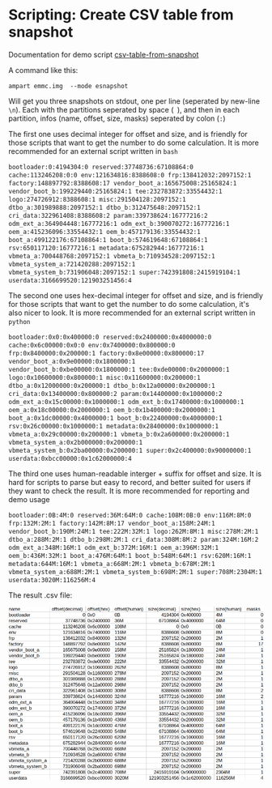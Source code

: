 # Scripting: Create CSV table from snapshot

Documentation for demo script [csv-table-from-snapshot](../scripts/csv-table-from-snapshot.sh)

A command like this:
```
ampart emmc.img  --mode esnapshot
```
Will get you three snapshots on stdout, one per line (seperated by new-line `\n`). Each with the partitions seperated by space (` `), and then in each partition, infos (name, offset, size, masks) seperated by colon (`:`)

The first one uses decimal integer for offset and size, and is friendly for those scripts that want to get the number to do some calculation. It is more recommended for an external script written in ``bash``
```
bootloader:0:4194304:0 reserved:37748736:67108864:0 cache:113246208:0:0 env:121634816:8388608:0 frp:138412032:2097152:1 factory:148897792:8388608:17 vendor_boot_a:165675008:25165824:1 vendor_boot_b:199229440:25165824:1 tee:232783872:33554432:1 logo:274726912:8388608:1 misc:291504128:2097152:1 dtbo_a:301989888:2097152:1 dtbo_b:312475648:2097152:1 cri_data:322961408:8388608:2 param:339738624:16777216:2 odm_ext_a:364904448:16777216:1 odm_ext_b:390070272:16777216:1 oem_a:415236096:33554432:1 oem_b:457179136:33554432:1 boot_a:499122176:67108864:1 boot_b:574619648:67108864:1 rsv:650117120:16777216:1 metadata:675282944:16777216:1 vbmeta_a:700448768:2097152:1 vbmeta_b:710934528:2097152:1 vbmeta_system_a:721420288:2097152:1 vbmeta_system_b:731906048:2097152:1 super:742391808:2415919104:1 userdata:3166699520:121903251456:4
```
The second one uses hex-decimal integer for offset and size, and is friendly for those scripts that want to get the number to do some calculation, it's also nicer to look. It is more recommended for an external script written in ``python``
```
bootloader:0x0:0x400000:0 reserved:0x2400000:0x4000000:0 cache:0x6c00000:0x0:0 env:0x7400000:0x800000:0 frp:0x8400000:0x200000:1 factory:0x8e00000:0x800000:17 vendor_boot_a:0x9e00000:0x1800000:1 vendor_boot_b:0xbe00000:0x1800000:1 tee:0xde00000:0x2000000:1 logo:0x10600000:0x800000:1 misc:0x11600000:0x200000:1 dtbo_a:0x12000000:0x200000:1 dtbo_b:0x12a00000:0x200000:1 cri_data:0x13400000:0x800000:2 param:0x14400000:0x1000000:2 odm_ext_a:0x15c00000:0x1000000:1 odm_ext_b:0x17400000:0x1000000:1 oem_a:0x18c00000:0x2000000:1 oem_b:0x1b400000:0x2000000:1 boot_a:0x1dc00000:0x4000000:1 boot_b:0x22400000:0x4000000:1 rsv:0x26c00000:0x1000000:1 metadata:0x28400000:0x1000000:1 vbmeta_a:0x29c00000:0x200000:1 vbmeta_b:0x2a600000:0x200000:1 vbmeta_system_a:0x2b000000:0x200000:1 vbmeta_system_b:0x2ba00000:0x200000:1 super:0x2c400000:0x90000000:1 userdata:0xbcc00000:0x1c62000000:4
```
The third one uses human-readable interger + suffix for offset and size. It is hard for scripts to parse but easy to record, and better suited for users if they want to check the result. It is more recommended for reporting and demo usage
```
bootloader:0B:4M:0 reserved:36M:64M:0 cache:108M:0B:0 env:116M:8M:0 frp:132M:2M:1 factory:142M:8M:17 vendor_boot_a:158M:24M:1 vendor_boot_b:190M:24M:1 tee:222M:32M:1 logo:262M:8M:1 misc:278M:2M:1 dtbo_a:288M:2M:1 dtbo_b:298M:2M:1 cri_data:308M:8M:2 param:324M:16M:2 odm_ext_a:348M:16M:1 odm_ext_b:372M:16M:1 oem_a:396M:32M:1 oem_b:436M:32M:1 boot_a:476M:64M:1 boot_b:548M:64M:1 rsv:620M:16M:1 metadata:644M:16M:1 vbmeta_a:668M:2M:1 vbmeta_b:678M:2M:1 vbmeta_system_a:688M:2M:1 vbmeta_system_b:698M:2M:1 super:708M:2304M:1 userdata:3020M:116256M:4
```
The result .csv file:

![result](imgs/emulate-emmc-with-only-dtb-results.png)